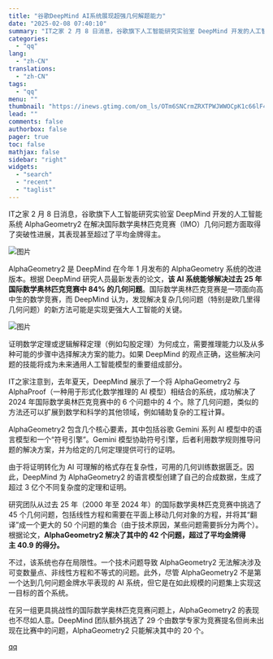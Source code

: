 ```yaml
---
title: "谷歌DeepMind AI系统展现超强几何解题能力"
date: "2025-02-08 07:40:10"
summary: "IT之家 2 月 8 日消息，谷歌旗下人工智能研究实验室 DeepMind 开发的人工智能系统 Al..."
categories:
  - "qq"
lang:
  - "zh-CN"
translations:
  - "zh-CN"
tags:
  - "qq"
menu: ""
thumbnail: "https://inews.gtimg.com/om_ls/OTm6SNCrmZRXTPWJWWOCpK1c66lF4GqCAHASEXxlsA80wAA_640360/0"
lead: ""
comments: false
authorbox: false
pager: true
toc: false
mathjax: false
sidebar: "right"
widgets:
  - "search"
  - "recent"
  - "taglist"
---
```


IT之家 2 月 8 日消息，谷歌旗下人工智能研究实验室 DeepMind 开发的人工智能系统 AlphaGeometry2 在解决国际数学奥林匹克竞赛（IMO）几何问题方面取得了突破性进展，其表现甚至超过了平均金牌得主。

![图片](https://inews.gtimg.com/om_bt/O8F8ruPaD64wCgVlYS_IUhqcNK2b8VZexF56Y0dQtQhugAA/641)

AlphaGeometry2 是 DeepMind 在今年 1 月发布的 AlphaGeometry 系统的改进版本。根据 DeepMind 研究人员最新发表的论文，**该 AI 系统能够解决过去 25 年国际数学奥林匹克竞赛中 84% 的几何问题**。国际数学奥林匹克竞赛是一项面向高中生的数学竞赛，而 DeepMind 认为，发现解决复杂几何问题（特别是欧几里得几何问题）的新方法可能是实现更强大人工智能的关键。

![图片](https://inews.gtimg.com/om_bt/OI-IZ0mgBYEpDFaMDN4AUg1P9DOeKpOJP-qKPzCKbecbIAA/641)

证明数学定理或逻辑解释定理（例如勾股定理）为何成立，需要推理能力以及从多种可能的步骤中选择解决方案的能力。如果 DeepMind 的观点正确，这些解决问题的技能将成为未来通用人工智能模型的重要组成部分。

IT之家注意到，去年夏天，DeepMind 展示了一个将 AlphaGeometry2 与 AlphaProof（一种用于形式化数学推理的 AI 模型）相结合的系统，成功解决了 2024 年国际数学奥林匹克竞赛中的 6 个问题中的 4 个。除了几何问题，类似的方法还可以扩展到数学和科学的其他领域，例如辅助复杂的工程计算。

AlphaGeometry2 包含几个核心要素，其中包括谷歌 Gemini 系列 AI 模型中的语言模型和一个“符号引擎”。Gemini 模型协助符号引擎，后者利用数学规则推导问题的解决方案，并为给定的几何定理提供可行的证明。

由于将证明转化为 AI 可理解的格式存在复杂性，可用的几何训练数据匮乏。因此，DeepMind 为 AlphaGeometry2 的语言模型创建了自己的合成数据，生成了超过 3 亿个不同复杂度的定理和证明。

研究团队从过去 25 年（2000 年至 2024 年）的国际数学奥林匹克竞赛中挑选了 45 个几何问题，包括线性方程和需要在平面上移动几何对象的方程，并将其“翻译”成一个更大的 50 个问题的集合（由于技术原因，某些问题需要拆分为两个）。根据论文，**AlphaGeometry2 解决了其中的 42 个问题，超过了平均金牌得主 40.9 的得分。**

不过，该系统也存在局限性。一个技术问题导致 AlphaGeometry2 无法解决涉及可变数量点、非线性方程和不等式的问题。此外，尽管 AlphaGeometry2 不是第一个达到几何问题金牌水平表现的 AI 系统，但它是在如此规模的问题集上实现这一目标的首个系统。

在另一组更具挑战性的国际数学奥林匹克竞赛问题上，AlphaGeometry2 的表现也不尽如人意。DeepMind 团队额外挑选了 29 个由数学专家为竞赛提名但尚未出现在比赛中的问题，AlphaGeometry2 只能解决其中的 20 个。

[qq](https://new.qq.com/rain/a/20250208A01C9K00)
